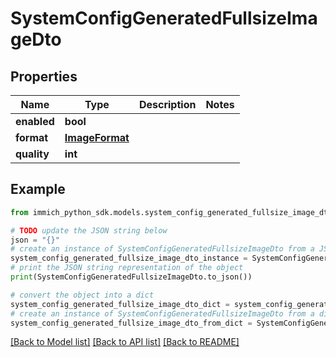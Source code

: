 # SystemConfigGeneratedFullsizeImageDto


## Properties

Name | Type | Description | Notes
------------ | ------------- | ------------- | -------------
**enabled** | **bool** |  | 
**format** | [**ImageFormat**](ImageFormat.md) |  | 
**quality** | **int** |  | 

## Example

```python
from immich_python_sdk.models.system_config_generated_fullsize_image_dto import SystemConfigGeneratedFullsizeImageDto

# TODO update the JSON string below
json = "{}"
# create an instance of SystemConfigGeneratedFullsizeImageDto from a JSON string
system_config_generated_fullsize_image_dto_instance = SystemConfigGeneratedFullsizeImageDto.from_json(json)
# print the JSON string representation of the object
print(SystemConfigGeneratedFullsizeImageDto.to_json())

# convert the object into a dict
system_config_generated_fullsize_image_dto_dict = system_config_generated_fullsize_image_dto_instance.to_dict()
# create an instance of SystemConfigGeneratedFullsizeImageDto from a dict
system_config_generated_fullsize_image_dto_from_dict = SystemConfigGeneratedFullsizeImageDto.from_dict(system_config_generated_fullsize_image_dto_dict)
```
[[Back to Model list]](../README.md#documentation-for-models) [[Back to API list]](../README.md#documentation-for-api-endpoints) [[Back to README]](../README.md)


